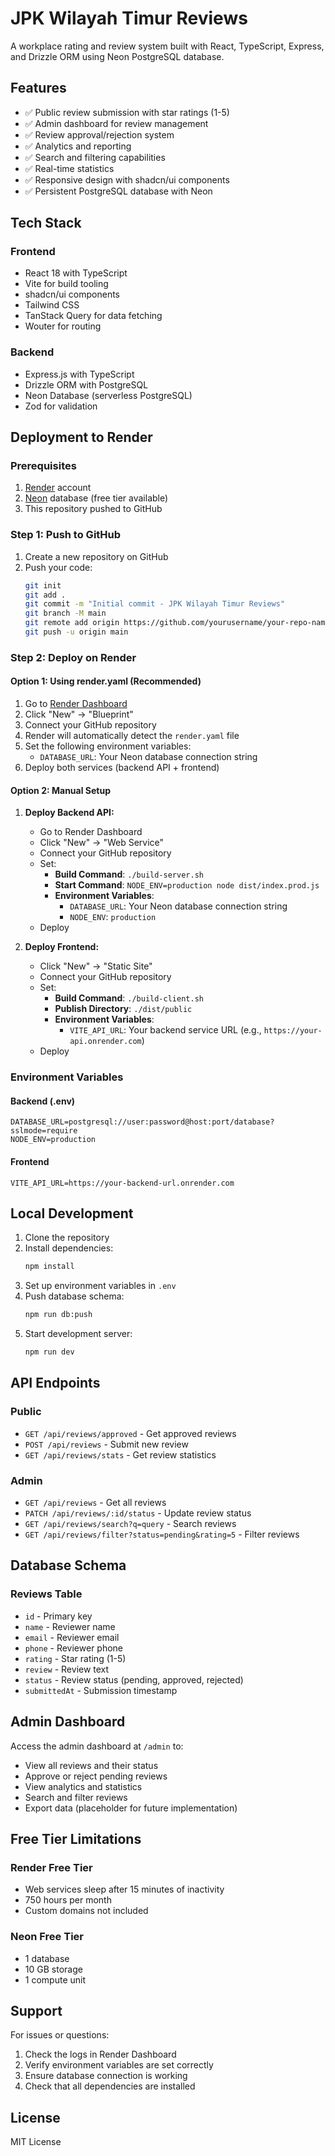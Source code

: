 # JPK Wilayah Timur Reviews

A workplace rating and review system built with React, TypeScript, Express, and Drizzle ORM using Neon PostgreSQL database.

## Features

- ✅ Public review submission with star ratings (1-5)
- ✅ Admin dashboard for review management
- ✅ Review approval/rejection system
- ✅ Analytics and reporting
- ✅ Search and filtering capabilities
- ✅ Real-time statistics
- ✅ Responsive design with shadcn/ui components
- ✅ Persistent PostgreSQL database with Neon

## Tech Stack

### Frontend
- React 18 with TypeScript
- Vite for build tooling
- shadcn/ui components
- Tailwind CSS
- TanStack Query for data fetching
- Wouter for routing

### Backend
- Express.js with TypeScript
- Drizzle ORM with PostgreSQL
- Neon Database (serverless PostgreSQL)
- Zod for validation

## Deployment to Render

### Prerequisites
1. [Render](https://render.com) account
2. [Neon](https://neon.tech) database (free tier available)
3. This repository pushed to GitHub

### Step 1: Push to GitHub
1. Create a new repository on GitHub
2. Push your code:
   ```bash
   git init
   git add .
   git commit -m "Initial commit - JPK Wilayah Timur Reviews"
   git branch -M main
   git remote add origin https://github.com/yourusername/your-repo-name.git
   git push -u origin main
   ```

### Step 2: Deploy on Render

#### Option 1: Using render.yaml (Recommended)
1. Go to [Render Dashboard](https://dashboard.render.com)
2. Click "New" → "Blueprint"
3. Connect your GitHub repository
4. Render will automatically detect the `render.yaml` file
5. Set the following environment variables:
   - `DATABASE_URL`: Your Neon database connection string
6. Deploy both services (backend API + frontend)

#### Option 2: Manual Setup
1. **Deploy Backend API:**
   - Go to Render Dashboard
   - Click "New" → "Web Service"
   - Connect your GitHub repository
   - Set:
     - **Build Command**: `./build-server.sh`
     - **Start Command**: `NODE_ENV=production node dist/index.prod.js`
     - **Environment Variables**:
       - `DATABASE_URL`: Your Neon database connection string
       - `NODE_ENV`: `production`
   - Deploy

2. **Deploy Frontend:**
   - Click "New" → "Static Site"
   - Connect your GitHub repository
   - Set:
     - **Build Command**: `./build-client.sh`
     - **Publish Directory**: `./dist/public`
     - **Environment Variables**:
       - `VITE_API_URL`: Your backend service URL (e.g., `https://your-api.onrender.com`)
   - Deploy

### Environment Variables

#### Backend (.env)
```
DATABASE_URL=postgresql://user:password@host:port/database?sslmode=require
NODE_ENV=production
```

#### Frontend 
```
VITE_API_URL=https://your-backend-url.onrender.com
```

## Local Development

1. Clone the repository
2. Install dependencies:
   ```bash
   npm install
   ```
3. Set up environment variables in `.env`
4. Push database schema:
   ```bash
   npm run db:push
   ```
5. Start development server:
   ```bash
   npm run dev
   ```

## API Endpoints

### Public
- `GET /api/reviews/approved` - Get approved reviews
- `POST /api/reviews` - Submit new review
- `GET /api/reviews/stats` - Get review statistics

### Admin
- `GET /api/reviews` - Get all reviews
- `PATCH /api/reviews/:id/status` - Update review status
- `GET /api/reviews/search?q=query` - Search reviews
- `GET /api/reviews/filter?status=pending&rating=5` - Filter reviews

## Database Schema

### Reviews Table
- `id` - Primary key
- `name` - Reviewer name
- `email` - Reviewer email
- `phone` - Reviewer phone
- `rating` - Star rating (1-5)
- `review` - Review text
- `status` - Review status (pending, approved, rejected)
- `submittedAt` - Submission timestamp

## Admin Dashboard

Access the admin dashboard at `/admin` to:
- View all reviews and their status
- Approve or reject pending reviews
- View analytics and statistics
- Search and filter reviews
- Export data (placeholder for future implementation)

## Free Tier Limitations

### Render Free Tier
- Web services sleep after 15 minutes of inactivity
- 750 hours per month
- Custom domains not included

### Neon Free Tier
- 1 database
- 10 GB storage
- 1 compute unit

## Support

For issues or questions:
1. Check the logs in Render Dashboard
2. Verify environment variables are set correctly
3. Ensure database connection is working
4. Check that all dependencies are installed

## License

MIT License